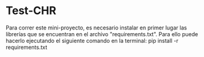 # Test-CHR

Para correr este mini-proyecto, es necesario instalar en primer lugar las librerías que se encuentran en el archivo "requirements.txt".
Para ello puede hacerlo ejecutando el siguiente comando en la terminal: pip install -r requirements.txt


